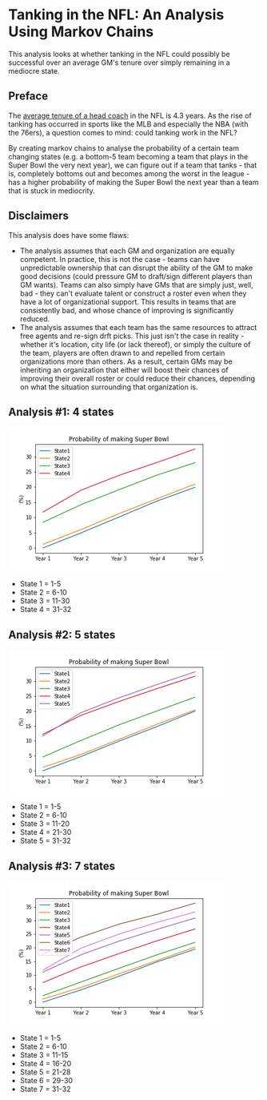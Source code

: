 # Tanking in the NFL: An Analysis Using Markov Chains
This analysis looks at whether tanking in the NFL could possibly be successful over an average GM's tenure over simply remaining in a mediocre state.

## Preface
The [average tenure of a head coach](https://www.businessinsider.com/coaches-managers-tenure-nfl-mlb-nba-nhl-premier-league-2016-12) in 
the NFL is 4.3 years. As the rise of tanking has occurred in sports like the MLB and especially the NBA (with the 76ers), a question 
comes to mind: could tanking work in the NFL?

By creating markov chains to analyse the probability of a certain team changing states (e.g. a bottom-5 team becoming a team that plays in the Super Bowl the very next year), we can figure out if a team that tanks - that is, completely bottoms out and becomes among the worst in the league - has a higher probability of making the Super Bowl the next year than a team that is stuck in mediocrity.

## Disclaimers
This analysis does have some flaws:
* The analysis assumes that each GM and organization are equally competent. In practice, this is not the case - teams can have unpredictable ownership that can disrupt the ability of the GM to make good decisions (could pressure GM to draft/sign different players than GM wants). Teams can also simply have GMs that are simply just, well, bad - they can't evaluate talent or construct a roster even when they have a lot of organizational support. This results in teams that are consistently bad, and whose chance of improving is significantly reduced.
* The analysis assumes that each team has the same resources to attract free agents and re-sign drft picks. This just isn't the case in reality - whether it's location, city life (or lack thereof), or simply the culture of the team, players are often drawn to and repelled from certain organizations more than others. As a result, certain GMs may be inheriting an organization that either will boost their chances of improving their overall roster or could reduce their chances, depending on what the situation surrounding that organization is.

## Analysis #1: 4 states
![4 States](4states.png)
* State 1 = 1-5
* State 2 = 6-10
* State 3 = 11-30
* State 4 = 31-32

## Analysis #2: 5 states
![5 States](5states.png)
* State 1 = 1-5
* State 2 = 6-10
* State 3 = 11-20
* State 4 = 21-30
* State 5 = 31-32

## Analysis #3: 7 states
![7 States](7states.png)
* State 1 = 1-5
* State 2 = 6-10
* State 3 = 11-15
* State 4 = 16-20
* State 5 = 21-28
* State 6 = 29-30
* State 7 = 31-32

